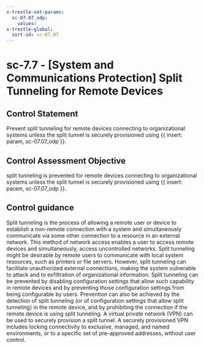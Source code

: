 ```yaml
---
x-trestle-set-params:
  sc-07.07_odp:
    values:
x-trestle-global:
  sort-id: sc-07.07
---
```


# sc-7.7 - \[System and Communications Protection\] Split Tunneling for Remote Devices

## Control Statement

Prevent split tunneling for remote devices connecting to organizational systems unless the split tunnel is securely provisioned using {{ insert: param, sc-07.07_odp }}.

## Control Assessment Objective

split tunneling is prevented for remote devices connecting to organizational systems unless the split tunnel is securely provisioned using {{ insert: param, sc-07.07_odp }}.

## Control guidance

Split tunneling is the process of allowing a remote user or device to establish a non-remote connection with a system and simultaneously communicate via some other connection to a resource in an external network. This method of network access enables a user to access remote devices and simultaneously, access uncontrolled networks. Split tunneling might be desirable by remote users to communicate with local system resources, such as printers or file servers. However, split tunneling can facilitate unauthorized external connections, making the system vulnerable to attack and to exfiltration of organizational information. Split tunneling can be prevented by disabling configuration settings that allow such capability in remote devices and by preventing those configuration settings from being configurable by users. Prevention can also be achieved by the detection of split tunneling (or of configuration settings that allow split tunneling) in the remote device, and by prohibiting the connection if the remote device is using split tunneling. A virtual private network (VPN) can be used to securely provision a split tunnel. A securely provisioned VPN includes locking connectivity to exclusive, managed, and named environments, or to a specific set of pre-approved addresses, without user control.
